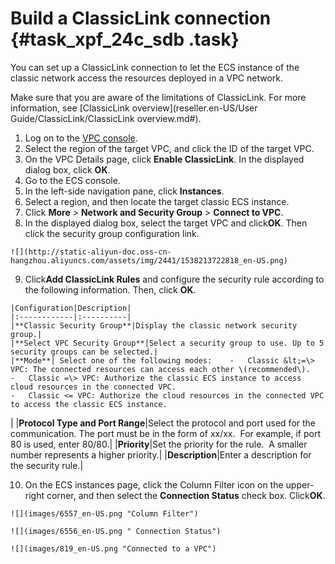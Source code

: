 # Build a ClassicLink connection {#task_xpf_24c_sdb .task}

You can set up a ClassicLink connection to let the ECS instance of the classic network access the resources deployed in a VPC network.

Make sure that you are aware of the limitations of ClassicLink. For more information, see [ClassicLink overview](reseller.en-US/User Guide/ClassicLink/ClassicLink overview.md#).

1.   Log on to the [VPC console](https://partners-intl.console.aliyun.com/#/vpc). 
2.   Select the region of the target VPC, and click the ID of the target VPC. 
3.   On the VPC Details page, click **Enable ClassicLink**. In the displayed dialog box, click **OK**. 
4.   Go to the ECS console. 
5.   In the left-side navigation pane, click **Instances**. 
6.  Select a region, and then locate the target classic ECS instance. 
7.  Click **More** \> **Network and Security Group** \> **Connect to VPC**. 
8.   In the displayed dialog box, select the target VPC and click**OK**. Then click the security group configuration link. 

    ![](http://static-aliyun-doc.oss-cn-hangzhou.aliyuncs.com/assets/img/2441/1538213722818_en-US.png)

9.   Click**Add ClassicLink Rules** and configure the security rule according to the following information. Then, click **OK**. 

    |Configuration|Description|
    |:------------|:----------|
    |**Classic Security Group**|Display the classic network security group.|
    |**Select VPC Security Group**|Select a security group to use. Up to 5 security groups can be selected.|
    |**Mode**| Select one of the following modes:    -   Classic &lt;=\> VPC: The connected resources can access each other \(recommended\).
    -   Classic =\> VPC: Authorize the classic ECS instance to access cloud resources in the connected VPC.
    -   Classic <= VPC: Authorize the cloud resources in the connected VPC to access the classic ECS instance.
|
    |**Protocol Type and Port Range**|Select the protocol and port used for the communication. The port must be in the form of xx/xx.  For example, if port 80 is used, enter 80/80.|
    |**Priority**|Set the priority for the rule.  A smaller number represents a higher priority.|
    |**Description**|Enter a description for the security rule.|

10.  On the ECS instances page, click the Column Filter icon on the upper-right corner, and then select the **Connection Status** check box. Click**OK**. 

    ![](images/6557_en-US.png "Column Filter")

    ![](images/6556_en-US.png " Connection Status")

    ![](images/819_en-US.png "Connected to a VPC")


